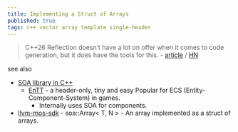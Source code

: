 ```yaml
---
title: Implementing a Struct of Arrays
published: true
tags: c++ vector array template single-header
---
```

> C++26 Reflection doesn’t have a lot on offer when it comes to code generation, but it does have the tools for this. - [article](https://brevzin.github.io/c++/2025/05/02/soa/) / [HN](https://news.ycombinator.com/item?id=43935434)

see also
- [SOA library in C++](https://chatgpt.com/share/68e8e4a2-3838-800d-a173-e9206a65dc00)
	- [EnTT](https://github.com/skypjack/entt?tab=readme-ov-file) - a header-only, tiny and easy Popular for ECS (Entity-Component-System) in games.
    	- Internally uses SOA for components.
- [llvm-mos-sdk](https://llvm-mos.github.io/llvm-mos-sdk/classsoa_1_1Array.html) - soa::Array< T, N > - An array implemented as a struct of arrays.
